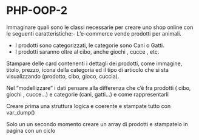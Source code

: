 # PHP-OOP-2


Immaginare quali sono le classi necessarie per creare uno shop online con le seguenti caratteristiche:- L’e-commerce vende prodotti per animali.
- I prodotti sono categorizzati, le categorie sono Cani o Gatti.
- I prodotti saranno oltre al cibo, anche giochi , cucce , etc.

Stampare delle card contenenti i dettagli dei prodotti, come immagine, titolo, prezzo, icona della categoria ed il tipo di articolo che si sta visualizzando (prodotto, cibo, gioco, cuccia).

Nel “modellizzare” i dati pensare alla differenza che c’è fra prodotti ( cibo,  giochi , cucce…) e categorie (cani, gatti…) e come rappresentarli

Creare prima una struttura logica e coerente e stampate tutto con var_dump()

Solo un un secondo momento creare un array di prodotti e stampatelo in pagina con un ciclo